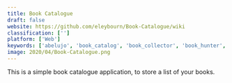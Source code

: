 ```yaml
---
title: Book Catalogue
draft: false 
website: https://github.com/eleybourn/Book-Catalogue/wiki
classification: ['']
platform: ['Web']
keywords: ['abelujo', 'book_catalog', 'book_collector', 'book_hunter', 'bookpedia', 'booker.io', 'booxter', 'data_crow', 'ember_media_manager', 'gcstar', 'goodreads', 'listal', 'myanimelist', 'numento', 'palatina', 'readerware_book_database', 'tellico', 'elibrary', 'tinymediamanager']
image: 2020/04/Book-Catalogue.png
---
```

This is a simple book catalogue application, to store a list of your books.
